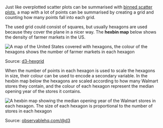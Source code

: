 Just like overplotted scatter plots can be summarised with <span class='internal-link'>[binned scatter plots](binned-scatter-plots)</span>, a map with a lot of points can be summarised by creating a grid and counting how many points fall into each grid.

The used grid could consist of squares, but usually hexagons are used because they cover the plane in a nicer way. The **hexbin map** below shows the density of farmer markets in the US.

![A map of the United States covered with hexagons, the colour of the hexagons shows the number of farmer markets in each hexagon](Maps%20e22d0627fc944d47be79a1d1a4f8acef/farmer-markets-verspohl.jpg)

Source: [d3-hexgrid](https://npmmirror.com/package/d3-hexgrid)

When the number of points in each hexagon is used to scale the hexagons in size, their colour can be used to encode a secondary variable. In the hexbin map below the hexagons are scaled according to how many Walmart stores they contain, and the colour of each hexagon represent the median opening year of the stores it contains.

![A hexbin map showing the median opening year of the Walmart stores in each hexagon. The size of each hexagon is proportional to the number of stores in each hexagon](Maps%20e22d0627fc944d47be79a1d1a4f8acef/hexbin-map-d3.png)

Source: [observablehq.com/@d3](https://observablehq.com/@d3/hexbin-map)